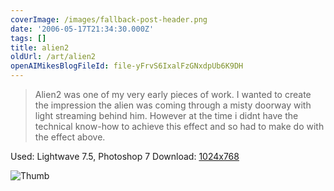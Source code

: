 ```yaml
---
coverImage: /images/fallback-post-header.png
date: '2006-05-17T21:34:30.000Z'
tags: []
title: alien2
oldUrl: /art/alien2
openAIMikesBlogFileId: file-yFrvS6IxalFzGNxdpUb6K9DH
---
```


> Alien2 was one of my very early pieces of work. I wanted to create the impression the alien was coming through a misty doorway with light streaming behind him. However at the time i didnt have the technical know-how to achieve this effect and so had to make do with the effect above.

Used: Lightwave 7.5, Photoshop 7
Download: [1024x768](https://www.mikecann.co.uk/Images/Art-Full/alien2.jpg)

![Thumb](https://www.mikecann.co.uk/Images/Art-Thumbs/alien2.gif "Thumb")
